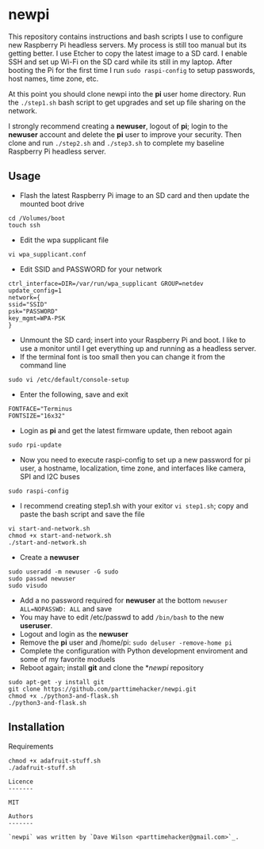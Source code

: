 newpi
=========

This repository contains instructions and bash scripts I use to configure new Raspberry Pi headless servers. My process is still too manual but its getting better. I use Etcher to copy the latest image to a SD card. I enable SSH and set up Wi-Fi on the SD card while its still in my laptop. After booting the Pi for the first time I run `sudo raspi-config` to setup passwords, host names, time zone, etc. 

At this point you should clone newpi into the **pi** user home directory. Run the `./step1.sh` bash script to get upgrades and set up file sharing on the network.

I strongly recommend creating a **newuser**, logout of **pi**; login to the **newuser** account and delete the **pi** user to improve your security. Then clone and run `./step2.sh` and `./step3.sh` to complete my baseline Raspberry Pi headless server.

Usage
-----

- Flash the latest Raspberry Pi image to an SD card and then update the mounted boot drive

```
cd /Volumes/boot
touch ssh
```
- Edit the wpa supplicant file
```
vi wpa_supplicant.conf
```
- Edit SSID and PASSWORD for your network
```
ctrl_interface=DIR=/var/run/wpa_supplicant GROUP=netdev
update_config=1
network={
ssid="SSID"
psk="PASSWORD"
key_mgmt=WPA-PSK
}
```
- Unmount the SD card; insert into your Raspberry Pi and boot.  I like to use a monitor until I get everything up and running as a headless server. 
- If the terminal font is too small then you can change it from the command line
```
sudo vi /etc/default/console-setup 
```
- Enter the following, save and exit
```
FONTFACE="Terminus
FONTSIZE="16x32"
```
- Login as **pi** and get the latest firmware update, then reboot again
```
sudo rpi-update
```
- Now you need to execute raspi-config to set up a new password for pi user, a hostname, localization, time zone, and interfaces like camera, SPI and I2C buses

```
sudo raspi-config 
```
- I recommend creating step1.sh with your exitor `vi step1.sh`; copy and paste the bash script and save the file
```
vi start-and-network.sh
chmod +x start-and-network.sh
./start-and-network.sh
```
- Create a **newuser** 
```
sudo useradd -m newuser -G sudo
sudo passwd newuser
sudo visudo
```
- Add a no password required for **newuser** at the bottom `newuser ALL=NOPASSWD: ALL` and save
- You may have to edit /etc/passwd to add `/bin/bash` to the new **useruser**. 
- Logout and login as the **newuser**
- Remove the **pi** user and /home/pi:
`sudo deluser -remove-home pi`
- Complete the configuration with Python development enviroment and some of my favorite moduels
- Reboot again; install **git** and clone the **newpi* repository
```
sudo apt-get -y install git
git clone https://github.com/parttimehacker/newpi.git
chmod +x ./python3-and-flask.sh
./python3-and-flask.sh
```
     
Installation
------------
        
Requirements

```
chmod +x adafruit-stuff.sh
./adafruit-stuff.sh

Licence
-------

MIT

Authors
-------

`newpi` was written by `Dave Wilson <parttimehacker@gmail.com>`_.

